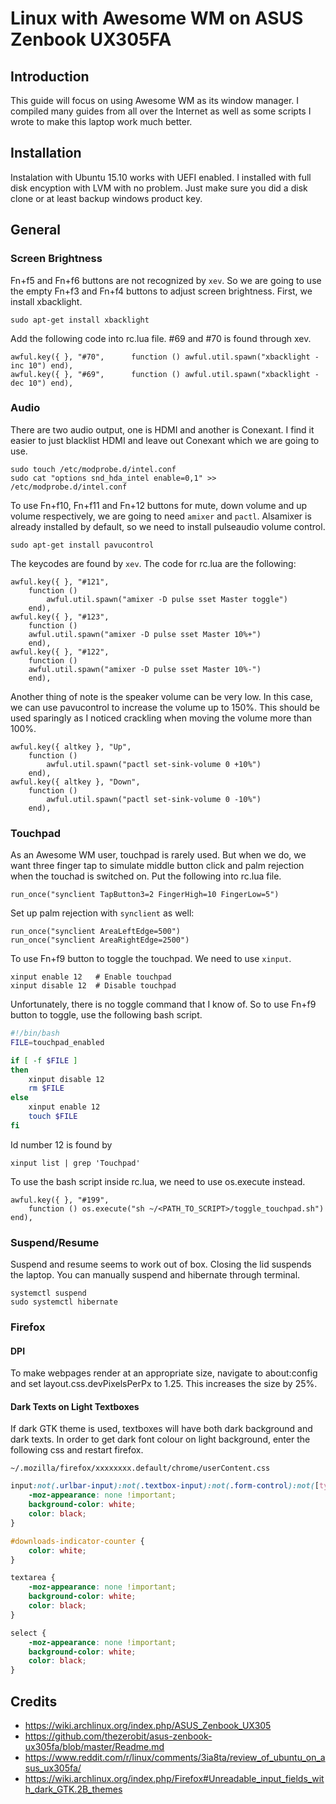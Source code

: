 # Linux with Awesome WM on ASUS Zenbook UX305FA

## Introduction
This guide will focus on using Awesome WM as its window manager. I compiled many
guides from all over the Internet as well as some scripts I wrote to make this 
laptop work much better.

## Installation
Instalation with Ubuntu 15.10 works with UEFI enabled. I installed with full 
disk encyption with LVM with no problem. Just make sure you did a disk clone or 
at least backup windows product key.

## General

### Screen Brightness

Fn+f5 and Fn+f6 buttons are not recognized by `xev`. So we are going to use the 
empty Fn+f3 and Fn+f4 buttons to adjust screen brightness. First, we install 
xbacklight.

    sudo apt-get install xbacklight

Add the following code into rc.lua file. #69 and #70 is found through xev.

    awful.key({ }, "#70",      function () awful.util.spawn("xbacklight -inc 10") end),
    awful.key({ }, "#69",      function () awful.util.spawn("xbacklight -dec 10") end),

### Audio

There are two audio output, one is HDMI and another is Conexant. I find it 
easier to just blacklist HDMI and leave out Conexant which we are going to use.

    sudo touch /etc/modprobe.d/intel.conf
    sudo cat "options snd_hda_intel enable=0,1" >> /etc/modprobe.d/intel.conf

To use Fn+f10, Fn+f11 and Fn+12 buttons for mute, down volume and up volume
respectively, we are going to need `amixer` and `pactl`. Alsamixer is already
installed by default, so we need to install pulseaudio volume control.

    sudo apt-get install pavucontrol
    
The keycodes are found by `xev`. The code for rc.lua are the following:

    awful.key({ }, "#121",
        function ()
            awful.util.spawn("amixer -D pulse sset Master toggle")
        end),
    awful.key({ }, "#123",        
        function ()
	    awful.util.spawn("amixer -D pulse sset Master 10%+")
        end),
    awful.key({ }, "#122",
        function ()
	    awful.util.spawn("amixer -D pulse sset Master 10%-")
        end),

Another thing of note is the speaker volume can be very low. In this case, we
can use pavucontrol to increase the volume up to 150%. This should be used
sparingly as I noticed crackling when moving the volume more than 100%.

    awful.key({ altkey }, "Up",
        function ()
            awful.util.spawn("pactl set-sink-volume 0 +10%")
        end),
    awful.key({ altkey }, "Down",
        function ()
            awful.util.spawn("pactl set-sink-volume 0 -10%")
        end),

### Touchpad
As an Awesome WM user, touchpad is rarely used. But when we do, we want three 
finger tap to simulate middle button click and palm rejection when the touchad
is switched on. Put the following into rc.lua 
file.

    run_once("synclient TapButton3=2 FingerHigh=10 FingerLow=5")

Set up palm rejection with `synclient` as well:

    run_once("synclient AreaLeftEdge=500")
    run_once("synclient AreaRightEdge=2500")

To use Fn+f9 button to toggle the touchpad. We need to use `xinput`. 

    xinput enable 12   # Enable touchpad
    xinput disable 12  # Disable touchpad
    
Unfortunately, there is no toggle command that I know of. So to use Fn+f9 button
to toggle, use the following bash script.

```bash
#!/bin/bash
FILE=touchpad_enabled

if [ -f $FILE ]
then
    xinput disable 12
    rm $FILE
else
    xinput enable 12
    touch $FILE
fi
```

Id number 12 is found by

    xinput list | grep 'Touchpad'
    
To use the bash script inside rc.lua, we need to use os.execute instead.

```
awful.key({ }, "#199",
    function () os.execute("sh ~/<PATH_TO_SCRIPT>/toggle_touchpad.sh")
end),
```


### Suspend/Resume
Suspend and resume seems to work out of box. Closing the lid suspends the 
laptop. You can manually suspend and hibernate through terminal.

    systemctl suspend
    sudo systemctl hibernate

### Firefox

#### DPI
To make webpages render at an appropriate size, navigate to about:config
and set layout.css.devPixelsPerPx to 1.25. This increases the size by 25%.

#### Dark Texts on Light Textboxes
If dark GTK theme is used, textboxes will have both dark background and dark texts.
In order to get dark font colour on light background, enter the following css and restart firefox.

    ~/.mozilla/firefox/xxxxxxxx.default/chrome/userContent.css

```css
input:not(.urlbar-input):not(.textbox-input):not(.form-control):not([type='checkbox']) {
    -moz-appearance: none !important;
    background-color: white;
    color: black;
}

#downloads-indicator-counter {
    color: white;
}

textarea {
    -moz-appearance: none !important;
    background-color: white;
    color: black;
}

select {
    -moz-appearance: none !important;
    background-color: white;
    color: black;
}
```

## Credits

 - https://wiki.archlinux.org/index.php/ASUS_Zenbook_UX305
 - https://github.com/thezerobit/asus-zenbook-ux305fa/blob/master/Readme.md
 - https://www.reddit.com/r/linux/comments/3ia8ta/review_of_ubuntu_on_asus_ux305fa/
 - https://wiki.archlinux.org/index.php/Firefox#Unreadable_input_fields_with_dark_GTK.2B_themes
 
